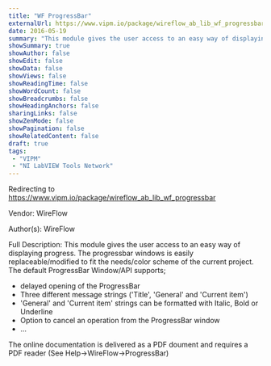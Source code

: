 ```yaml
---
title: "WF ProgressBar"
externalUrl: https://www.vipm.io/package/wireflow_ab_lib_wf_progressbar
date: 2016-05-19
summary: "This module gives the user access to an easy way of displaying progress."
showSummary: true
showAuthor: false
showEdit: false
showData: false
showViews: false
showReadingTime: false
showWordCount: false
showBreadcrumbs: false
showHeadingAnchors: false
sharingLinks: false
showZenMode: false
showPagination: false
showRelatedContent: false
draft: true
tags:
 - "VIPM"
 - "NI LabVIEW Tools Network"
---
```


Redirecting to https://www.vipm.io/package/wireflow_ab_lib_wf_progressbar

Vendor: WireFlow

Author(s): WireFlow
 
Full Description:
This module gives the user access to an easy way of displaying progress. The progressbar windows is easily replaceable/modified to fit the needs/color scheme of the current project. The default ProgressBar Window/API supports;
* delayed opening of the ProgressBar
* Three different message strings ('Title', 'General' and 'Current item')
* 'General' and 'Current item' strings can be formatted with Italic, Bold or Underline
* Option to cancel an operation from the ProgressBar window 
* ...

The online documentation is delivered as a PDF doument and requires a PDF reader 
(See Help->WireFlow->ProgressBar)